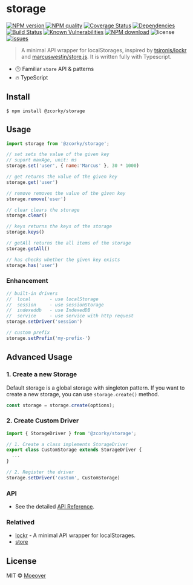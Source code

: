 # storage

[![NPM version](https://img.shields.io/npm/v/@zcorky/storage.svg?style=flat)](https://www.npmjs.com/package/@zcorky/storage)
[![NPM quality](http://npm.packagequality.com/shield/%40zcorky%2Fstorage.svg)](http://packagequality.com/#?package=@zcorky/storage)
[![Coverage Status](https://codecov.io/gh/zcorky/storage/branch/master/graph/badge.svg)](https://codecov.io/gh/zcorky/storage)
[![Dependencies](https://img.shields.io/david/zcorky/storage.svg?style=flat-square)](https://david-dm.org/zcorky/storage)
[![Build Status](https://travis-ci.com/zcorky/storage.svg?branch=master)](https://travis-ci.com/zcorky/storage)
[![Known Vulnerabilities](https://snyk.io/test/npm/@zcorky/storage/badge.svg?style=flat-square)](https://snyk.io/test/npm/@zcorky/storage)
[![NPM download](https://img.shields.io/npm/dm/@zcorky/storage.svg?style=flat-square)](https://www.npmjs.com/package/@zcorky/storage)
![license](https://img.shields.io/github/license/zcorky/storage.svg)
[![issues](https://img.shields.io/github/issues/zcorky/storage.svg)](https://github.com/zcorky/storage/issues)

> A minimal API wrapper for localStorages, inspired by [tsironis/lockr](https://github.com/tsironis/lockr) and [marcuswestin/store.js](https://github.com/marcuswestin/store.js). It is written fully with Typescript.

* 🕒 Familiar `store` API & patterns
* 🔥 TypeScript

## Install

```
$ npm install @zcorky/storage
```

## Usage


```js
import storage from '@zcorky/storage';

// set sets the value of the given key
// suport maxAge, unit: ms
storage.set('user', { name:'Marcus' }, 30 * 1000)

// get returns the value of the given key
storage.get('user')

// remove removes the value of the given key
storage.remove('user')

// clear clears the storage
storage.clear()

// keys returns the keys of the storage
storage.keys()

// getAll returns the all items of the storage
storage.getAll()

// has checks whether the given key exists
storage.has('user')
```

### Enhancement

```js
// built-in drivers
//  local       - use localStorage
//  session     - use sessionStorage
//  indexeddb   - use IndexedDB
//  service     - use service with http request
storage.setDriver('session')

// custom prefix
storage.setPrefix('my-prefix-')
```

## Advanced Usage

### 1. Create a new Storage
Default storage is a global storage with singleton pattern.
If you want to create a new storage, you can use `storage.create()` method.

```js
const storage = storage.create(options);
```

### 2. Create Custom Driver

```typescript
import { StorageDriver } from '@zcorky/storage';

// 1. Create a class implements StorageDriver
export class CustomStorage extends StorageDriver {
  ...
}

// 2. Register the driver
storage.setDriver('custom', CustomStorage)
```

### API
* See the detailed [API Reference](./docs).

### Relatived
* [lockr](https://github.com/tsironis/lockr) -  A minimal API wrapper for localStorages.
* [store](https://github.com/marcuswestin/store.js)

## License

MIT © [Moeover](https://moeover.com)
